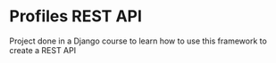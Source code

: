 # Profiles REST API

Project done in a Django course to learn how to use this framework to create a REST API
